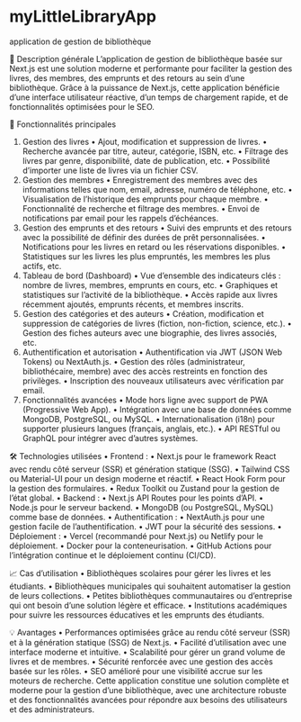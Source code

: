 # myLittleLibraryApp
application de gestion de bibliothèque 

🎯 Description générale
L’application de gestion de bibliothèque basée sur Next.js est une solution moderne et performante pour faciliter la gestion des livres, des membres, des emprunts et des retours au sein d’une bibliothèque. Grâce à la puissance de Next.js, cette application bénéficie d’une interface utilisateur réactive, d’un temps de chargement rapide, et de fonctionnalités optimisées pour le SEO.

🚀 Fonctionnalités principales
1.	Gestion des livres
	•	Ajout, modification et suppression de livres.
	•	Recherche avancée par titre, auteur, catégorie, ISBN, etc.
	•	Filtrage des livres par genre, disponibilité, date de publication, etc.
	•	Possibilité d’importer une liste de livres via un fichier CSV.
2.	Gestion des membres
	•	Enregistrement des membres avec des informations telles que nom, email, adresse, numéro de téléphone, etc.
	•	Visualisation de l’historique des emprunts pour chaque membre.
	•	Fonctionnalité de recherche et filtrage des membres.
	•	Envoi de notifications par email pour les rappels d’échéances.
3.	Gestion des emprunts et des retours
	•	Suivi des emprunts et des retours avec la possibilité de définir des durées de prêt personnalisées.
	•	Notifications pour les livres en retard ou les réservations disponibles.
	•	Statistiques sur les livres les plus empruntés, les membres les plus actifs, etc.
4.	Tableau de bord (Dashboard)
	•	Vue d’ensemble des indicateurs clés : nombre de livres, membres, emprunts en cours, etc.
	•	Graphiques et statistiques sur l’activité de la bibliothèque.
	•	Accès rapide aux livres récemment ajoutés, emprunts récents, et membres inscrits.
5.	Gestion des catégories et des auteurs
	•	Création, modification et suppression de catégories de livres (fiction, non-fiction, science, etc.).
	•	Gestion des fiches auteurs avec une biographie, des livres associés, etc.
6.	Authentification et autorisation
	•	Authentification via JWT (JSON Web Tokens) ou NextAuth.js.
	•	Gestion des rôles (administrateur, bibliothécaire, membre) avec des accès restreints en fonction des privilèges.
	•	Inscription des nouveaux utilisateurs avec vérification par email.
7.	Fonctionnalités avancées
	•	Mode hors ligne avec support de PWA (Progressive Web App).
	•	Intégration avec une base de données comme MongoDB, PostgreSQL, ou MySQL.
	•	Internationalisation (i18n) pour supporter plusieurs langues (français, anglais, etc.).
	•	API RESTful ou GraphQL pour intégrer avec d’autres systèmes.

🛠️ Technologies utilisées
	•	Frontend :
	•	Next.js pour le framework React avec rendu côté serveur (SSR) et génération statique (SSG).
	•	Tailwind CSS ou Material-UI pour un design moderne et réactif.
	•	React Hook Form pour la gestion des formulaires.
	•	Redux Toolkit ou Zustand pour la gestion de l’état global.
	•	Backend :
	•	Next.js API Routes pour les points d’API.
	•	Node.js pour le serveur backend.
	•	MongoDB (ou PostgreSQL, MySQL) comme base de données.
	•	Authentification :
	•	NextAuth.js pour une gestion facile de l’authentification.
	•	JWT pour la sécurité des sessions.
	•	Déploiement :
	•	Vercel (recommandé pour Next.js) ou Netlify pour le déploiement.
	•	Docker pour la conteneurisation.
	•	GitHub Actions pour l’intégration continue et le déploiement continu (CI/CD).

 📈 Cas d’utilisation
  •	Bibliothèques scolaires pour gérer les livres et les étudiants.
	•	Bibliothèques municipales qui souhaitent automatiser la gestion de leurs collections.
	•	Petites bibliothèques communautaires ou d’entreprise qui ont besoin d’une solution légère et efficace.
	•	Institutions académiques pour suivre les ressources éducatives et les emprunts des étudiants.

 💡 Avantages
	•	Performances optimisées grâce au rendu côté serveur (SSR) et à la génération statique (SSG) de Next.js.
	•	Facilité d’utilisation avec une interface moderne et intuitive.
	•	Scalabilité pour gérer un grand volume de livres et de membres.
	•	Sécurité renforcée avec une gestion des accès basée sur les rôles.
	•	SEO amélioré pour une visibilité accrue sur les moteurs de recherche.
Cette application constitue une solution complète et moderne pour la gestion d’une bibliothèque, avec une architecture robuste et des fonctionnalités avancées pour répondre aux besoins des utilisateurs et des administrateurs.
